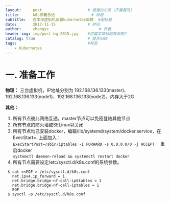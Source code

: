 ```yaml
---
layout:     post                    # 使用的布局（不需要改）
title:      k8s部署总结                # 标题 
subtitle:   在本地虚拟机部署kubernetes集群  #副标题
date:       2017-11-15              # 时间
author:     zhangys                      # 作者
header-img: img/post-bg-2015.jpg    #这篇文章标题背景图片
catalog: true                       # 是否归档
tags:                               #标签
    - Kubernetes
---
```


# 一. 准备工作

**物理：**
  三台虚拟机，IP地址分别为 192.168.136.133(master)、192.168.136.133(node1)、192.168.136.133(node2)，内存大于2G  

**其他：** 
1. 所有节点彼此网络互通，master节点可以免密登陆其他节点  
2. 所有节点的防火墙或SELinux以关闭  
3. 所有节点均已安装docker，编辑/lib/systemd/system/docker.service，在ExecStart=..上面加入：  
`ExecStartPost=/sbin/iptables -I FORWARD -s 0.0.0.0/0 -j ACCEPT  `
重启docker  
` systemctl daemon-reload && systemctl restart docker  `
4. 所有节点需要设定/etc/sysctl.d/k8s.conf的系统参数。  
```
 $ cat <<EOF > /etc/sysctl.d/k8s.conf  
   net.ipv4.ip_forward = 1  
   net.bridge.bridge-nf-call-ip6tables = 1  
   net.bridge.bridge-nf-call-iptables = 1  
   EOF  
 $ sysctl -p /etc/sysctl.d/k8s.conf  
```
